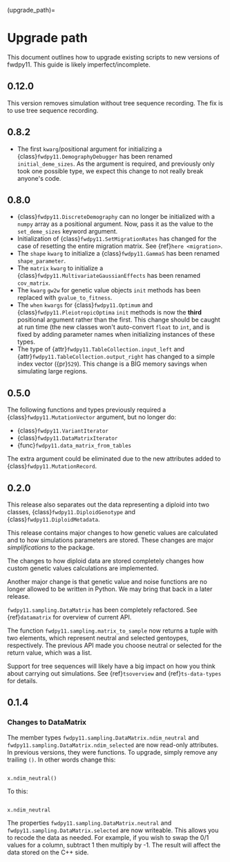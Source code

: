 (upgrade_path)=

# Upgrade path

This document outlines how to upgrade existing scripts to new versions of fwdpy11.  This guide is likely
imperfect/incomplete.

## 0.12.0

This version removes simulation without tree sequence recording.
The fix is to use tree sequence recording.

## 0.8.2

* The first `kwarg`/positional argument for initializing a
  {class}`fwdpy11.DemographyDebugger` has been renamed `initial_deme_sizes`.
  As the argument is required, and previously only took one possible type,
  we expect this change to not really break anyone's code.

## 0.8.0

* {class}`fwdpy11.DiscreteDemography` can no longer be initialized with a `numpy` array as a positional
  argument. Now, pass it as the value to the `set_deme_sizes` keyword argument.
* Initialization of {class}`fwdpy11.SetMigrationRates` has changed for the case
  of resetting the entire migration matrix. See {ref}`here <migration>`.
* The `shape` `kwarg` to initialize a {class}`fwdpy11.GammaS` has been
  renamed `shape_parameter`.
* The `matrix` `kwarg` to initialize a {class}`fwdpy11.MultivariateGaussianEffects`
  has been renamed `cov_matrix`.
* The `kwarg` `gw2w` for genetic value objects `init` methods has been replaced with `gvalue_to_fitness`.
* The `when` `kwargs` for {class}`fwdpy11.Optimum` and {class}`fwdpy11.PleiotropicOptima` `init` methods is now the **third** positional argument rather than the first.  This change should be caught at run time (the new classes won't auto-convert `float` to `int`, and is fixed by adding parameter names when initializing instances of these types.
* The type of {attr}`fwdpy11.TableCollection.input_left` and {attr}`fwdpy11.TableCollection.output_right` has changed
  to a simple index vector ({pr}`529`).  This change is a BIG memory savings when simulating large regions.

## 0.5.0

The following functions and types previously required a {class}`fwdpy11.MutationVector` argument, but no longer do:

* {class}`fwdpy11.VariantIterator`
* {class}`fwdpy11.DataMatrixIterator`
* {func}`fwdpy11.data_matrix_from_tables`

The extra argument could be eliminated due to the new attributes added to {class}`fwdpy11.MutationRecord`.

## 0.2.0

This release also separates out the data representing a diploid into two classes, {class}`fwdpy11.DiploidGenotype` and {class}`fwdpy11.DiploidMetadata`. 

This release contains major changes to how genetic values are calculated and to how simulations parameters are stored.
These changes are major *simplifications* to the package. 

The changes to how diploid data are stored completely changes how custom genetic values calculations are implemented.

Another major change is that genetic value and noise functions are no longer allowed to be written in Python.  We may
bring that back in a later release.

`fwdpy11.sampling.DataMatrix` has been completely refactored.  See {ref}`datamatrix` for overview of current API.

The function `fwdpy11.sampling.matrix_to_sample` now returns a tuple with two elements, which represent neutral
and selected gentoypes, respectively.  The previous  API made you choose neutral or selected for the return value, which
was a list.

Support for tree sequences will likely have a big impact on how you think about carrying out simulations.  See {ref}`tsoverview`
and {ref}`ts-data-types` for details.

## 0.1.4

### Changes to DataMatrix

The member types `fwdpy11.sampling.DataMatrix.ndim_neutral` and  `fwdpy11.sampling.DataMatrix.ndim_selected` are now read-only attributes.  In previous versions, they were functions.  To upgrade, simply remove any trailing `()`. In other words change this:

```{code-block} python

x.ndim_neutral()

```

To this:

```{code-block} python

x.ndim_neutral

```

The properties `fwdpy11.sampling.DataMatrix.neutral` and `fwdpy11.sampling.DataMatrix.selected` are now
writeable.  This allows you to recode the data as needed.  For example, if you wish to swap the 0/1 values for a column,
subtract 1 then multiply by -1.  The result will affect the data stored on the C++ side.


